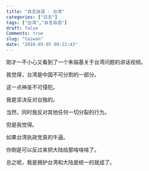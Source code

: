 ```yaml
---
title: "自言自语 - 台湾"
categories: ["日志"]
tags: ["台湾","自言自语"]
draft: false
Comments: true
slug: "taiwan"
date: "2010-05-05 09:22:43"
---
```


刚才一不小心又看到了一个朱镕基关于台湾问题的讲话视频。

我觉得，台湾是中国不可分割的一部分。

这一点神圣不可侵犯。

我是坚决反对台独的。

当然，同时我反对其他任何一切分裂的行为。

但是我觉得。

如果台湾执政党真的牛逼。

你倒是可以反过来把大陆给那啥啥啥了。

总之呢，我是拥护台湾和大陆是统一的就成了。

